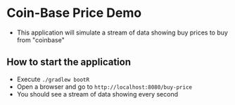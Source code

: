 # Coin-Base Price Demo

* This application will simulate a stream of data showing buy prices to buy from "coinbase"

## How to start the application

* Execute `./gradlew bootR`
* Open a browser and go to `http://localhost:8080/buy-price`
* You should see a stream of data showing every second